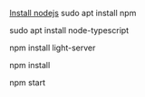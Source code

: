 [Install nodejs](https://nodejs.org/en/download/package-manager/#debian-and-ubuntu-based-linux-distributions)
sudo apt install npm

sudo apt install node-typescript

npm install light-server

npm install 


npm start
